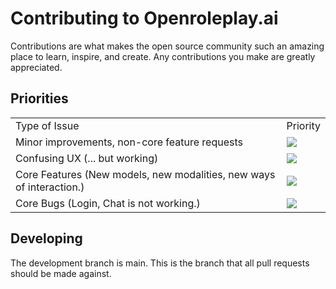 # Contributing to Openroleplay.ai

Contributions are what makes the open source community such an amazing place to learn, inspire, and create. Any contributions you make are greatly appreciated.

## Priorities

<table>
  <tr>
    <td>
      Type of Issue
    </td>
    <td>
      Priority
    </td>
  </tr>
  <tr>
    <td>
      Minor improvements, non-core feature requests
    </td>
    <td>
      <a href="https://github.com/calcom/cal.com/issues?q=is:issue+is:open+sort:updated-desc+label:%22Low+priority%22">
        <img src="https://img.shields.io/badge/-Low%20Priority-green">
      </a>
    </td>
  </tr>
   <tr>
    <td>
      Confusing UX (... but working)
    </td>
    <td>
        <img src="https://img.shields.io/badge/-Medium%20Priority-yellow">
    </td>
  </tr>
  <tr>
    <td>
      Core Features (New models, new modalities, new ways of interaction.)
    </td>
    <td>
        <img src="https://img.shields.io/badge/-High%20Priority-orange">
    </td>
  </tr>
  <tr>
    <td>
      Core Bugs (Login, Chat is not working.)
    </td>
    <td>
        <img src="https://img.shields.io/badge/-Urgent-red">
    </td>
  </tr>
</table>

## Developing

The development branch is main. This is the branch that all pull requests should be made against.
